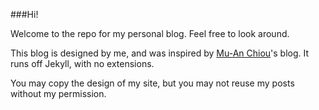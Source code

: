 ###Hi!

Welcome to the repo for my personal blog. Feel free to look around.

This blog is designed by me, and was inspired by [Mu-An Chiou](https://github.com/muan/)'s blog. It runs off Jekyll, with no extensions.

You may copy the design of my site, but you may not reuse my posts without my permission.